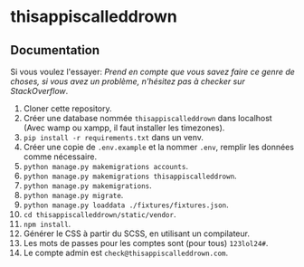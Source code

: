 # thisappiscalleddrown

## Documentation

Si vous voulez l'essayer: _Prend en compte que vous savez faire ce genre de choses, si vous avez un problème, n'hésitez pas à checker sur StackOverflow_.

1. Cloner cette repository.
2. Créer une database nommée `thisappiscalleddrown` dans localhost (Avec wamp ou xampp, il faut installer les timezones).
3. `pip install -r requirements.txt` dans un venv.
4. Créer une copie de `.env.example` et la nommer `.env`, remplir les données comme nécessaire.
5. `python manage.py makemigrations accounts`.
6. `python manage.py makemigrations thisappiscalleddrown`.
7. `python manage.py makemigrations`.
8. `python manage.py migrate`.
9. `python manage.py loaddata ./fixtures/fixtures.json`.
10. `cd thisappiscalleddrown/static/vendor`.
11. `npm install`.
12. Générer le CSS à partir du SCSS, en utilisant un compilateur.
13. Les mots de passes pour les comptes sont (pour tous) `123lol24#`.
14. Le compte admin est `check@thisappiscalleddrown.com`.
